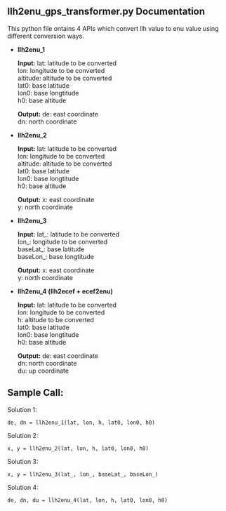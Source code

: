 **llh2enu_gps_transformer.py Documentation**
----
  This python file ontains 4 APIs which convert llh value to enu value using different conversion ways.

* **llh2enu_1**

   	**Input:**
   	lat: latitude to be converted <br>
   	lon: longitude to be converted <br>
   	altitude: altitude to be converted <br>
   	lat0: base latitude <br>
   	lon0: base longtitude <br>
   	h0: base altitude
   	
   	**Output:**
   	de: east coordinate <br>
   	dn: north coordinate
   	
* **llh2enu_2**

   	**Input:**
   	lat: latitude to be converted <br>
   	lon: longitude to be converted <br>
   	altitude: altitude to be converted <br>
   	lat0: base latitude <br>
   	lon0: base longtitude <br>
   	h0: base altitude
   	
   	**Output:**
   	x: east coordinate <br>
   	y: north coordinate
   	
* **llh2enu_3**

   	**Input:**
   	lat_: latitude to be converted <br>
   	lon_: longitude to be converted <br>
   	baseLat_: base latitude <br>
   	baseLon_: base longtitude
   	
   	**Output:**
   	x: east coordinate <br>
   	y: north coordinate
   
* **llh2enu_4 (llh2ecef + ecef2enu)**

	**Input:**
   	lat: latitude to be converted <br>
   	lon: longitude to be converted <br>
   	h: altitude to be converted <br>
   	lat0: base latitude <br>
   	lon0: base longtitude <br>
   	h0: base altitude
   	
   	**Output:**
   	de: east coordinate <br>
   	dn: north coordinate <br>
   	du: up coordinate
   	

**Sample Call:**
-------------
Solution 1:
  ```
  de, dn = llh2enu_1(lat, lon, h, lat0, lon0, h0)
  ```
  
Solution 2:
  ```
  x, y = llh2enu_2(lat, lon, h, lat0, lon0, h0)
  ```
  
Solution 3:
  ```
  x, y = llh2enu_3(lat_, lon_, baseLat_, baseLon_)
  ```
  
Solution 4:
  ```
 de, dn, du = llh2enu_4(lat, lon, h, lat0, lon0, h0)
  ```